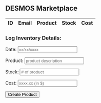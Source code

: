 <style>
    table {
        table-layout:auto;
    }

    .star:hover {
        filter: brightness(95%);
        transition: filter 0.2s;
    }

    .star {
        cursor: pointer
    }

    .main td span {
        cursor: pointer;
    }

    .quantity {
        text-align:right
    }

    td {
        padding:5px 10px;
    }

    input.search {
        color: #434343;
        border: 0px;    
        margin-left: 2%;
        width: 86.7%;
        white-space: nowrap
    }

    input.check {
        margin-right: 2%
    }

    input.adders{
        width:100%
    }
</style>

<h2>DESMOS Marketplace</h2>

<table id="table1">
  <thead>
  <tr>
    <th>ID</th>
    <th>Email</th>
    <th>Product</th>
    <th>Stock</th>
    <th>Cost</th>
  </tr>
  </thead>
  <tbody id="result">
    <!-- javascript generated data -->
  </tbody>
</table>

<h3>Log Inventory Details:</h3>
<form action="javascript:create_user()">
    <p><label>
        Date:
        <input type="text" name="date" id="date" placeholder="xx/xx/xxxx" pattern = "[0-9]{2}/[0-9]{2}/[0-9]{4}" required>
    </label></p>
    <p><label>
        Product:
        <input type="text" name="product" id="product" placeholder="product description" required>
    </label></p>
    <p><label>
        Stock:
        <input type="text" name="stock" id="stock" placeholder="# of product" pattern="[0-9]{1-5}"required>
    </label></p>
    <p><label>
        Cost:
        <input type="text" name="cost" id="cost" placeholder="xxxx.xx (in $)" pattern = "[0-9]{1-4}.[0-9]{2}"required>
    </label></p>
    <p>
        <button onclick="myFunction()">Create Product</button>
    </p>
</form>


<script>
  // prepare HTML result container for new output
  const resultContainer = document.getElementById("result");
  // prepare URL's to allow easy switch from deployment and localhost
  var url = "https://jasj-inventory.duckdns.org/api/market"
  //url = "http://localhost:8086/api/users"
  

  // const create_fetch = url + '/create';
  // const read_fetch = url + '/';

  // Load users on page entry
  read_users();


  // Display User Table, data is fetched from Backend Database
  function read_users() {
    // prepare fetch options
    const read_options = {
      method: 'GET', // *GET, POST, PUT, DELETE, etc.
      mode: 'cors', // no-cors, *cors, same-origin
      cache: 'default', // *default, no-cache, reload, force-cache, only-if-cached
      credentials: 'omit', // include, *same-origin, omit
      headers: {
        'Content-Type': 'application/json'
      },
    };

    // fetch the data from API
    fetch(read_fetch, read_options)
      // response is a RESTful "promise" on any successful fetch
      .then(response => {
        // check for response errors
        if (response.status !== 200) {
            const errorMsg = 'Database read error: ' + response.status;
            console.log(errorMsg);
            const tr = document.createElement("tr");
            const td = document.createElement("td");
            td.innerHTML = errorMsg;
            tr.appendChild(td);
            resultContainer.appendChild(tr);
            return;
        }
        // valid response will have json data
        response.json().then(data => {
            console.log(data);
            for (let row in data) {
              console.log(data[row]);
              add_row(data[row]);
            }
        })
    })
    // catch fetch errors (ie ACCESS to server blocked)
    .catch(err => {
      console.error(err);
      const tr = document.createElement("tr");
      const td = document.createElement("td");
      td.innerHTML = err;
      tr.appendChild(td);
      resultContainer.appendChild(tr);
    });
  }

  function create_user(){
    //Validate Password (must be 6-20 characters in len)
    //verifyPassword("click");
    const body = {
        date: document.getElementById("date").value,
        product: document.getElementById("product").value,
        cost: document.getElementById("cost").value,
        stock: document.getElementById("stock").value
    };
    const requestOptions = {
        method: 'POST',
        body: JSON.stringify(body),
        headers: {
            "content-type": "application/json",
            'Authorization': 'Bearer my-token',
        },
    };

    // URL for Create API
    // Fetch API call to the database to create a new user
    fetch(create_fetch, requestOptions)
      .then(response => {
        // trap error response from Web API
        if (response.status !== 200) {
          const errorMsg = 'Database create error: ' + response.status;
          console.log(errorMsg);
          const tr = document.createElement("tr");
          const td = document.createElement("td");
          td.innerHTML = errorMsg;
          tr.appendChild(td);
          resultContainer.appendChild(tr);
          return;
        }
        // response contains valid result
        response.json().then(data => {
            console.log(data);
            //add a table row for the new/created userid
            add_row(data);
        })
    })
  }

  function add_row(data) {
    const tr = document.createElement("tr");
    const date = document.createElement("td");
    const product = document.createElement("td");
    const cost = document.createElement("td")
    const stock = document.createElement("td");
  

    // obtain data that is specific to the API
    date.innerHTML = data.date; 
    product.innerHTML = data.product; 
    cost.innerHTML = data.cost;
    stock.innerHTML = data.stock;  

    // add HTML to container
    tr.appendChild(date);
    tr.appendChild(product);
    tr.appendChild(cost);
    tr.appendChild(stock);

    resultContainer.appendChild(tr);
  }

  function myFunction() {
  var table = document.getElementById("table1");
  var row = table.insertRow(0);
  var cell1 = row.insertCell(0);
  var cell2 = row.insertCell(1);
  var cell3 = row.insertCell(2);
  var cell4 = row.insertCell(3);
  var cell5 = row.insertCell(4);
  cell1.innerHTML = Date.now();
  cell2.innerHTML = document.getElementById('date').value;
  cell3.innerHTML = document.getElementById('product').value;
  cell4.innerHTML = document.getElementById('stock').value;
  cell5.innerHTML = document.getElementById('cost').value;
}

</script>